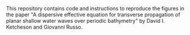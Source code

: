 This repository contains code and instructions to reproduce the figures in the paper 
"A dispersive effective equation for transverse propagation of planar shallow water waves over periodic bathymetry"
by David I. Ketcheson and Giovanni Russo.
